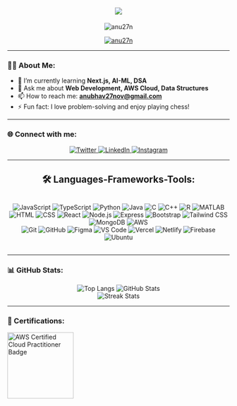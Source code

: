 <h1 align="center">
    <img src="https://readme-typing-svg.herokuapp.com/?font=Righteous&size=35&center=true&vCenter=true&width=500&height=70&duration=4000&lines=Hi+There!+👋;+I'm+Anubhav+Jain!" />
</h1>

<p align="center">
  <img src="https://komarev.com/ghpvc/?username=anu27n&label=Thanks+for+visiting!&color=0e75b6&style=flat" alt="anu27n" />
</p>

<p align="center">
  <a href="https://github.com/ryo-ma/github-profile-trophy">
    <img src="https://github-profile-trophy.vercel.app/?username=anu27n&theme=onestar&no-frame=true" alt="anu27n" />
  </a>
</p>

---

### 👨‍💻 About Me:
- 🌱 I’m currently learning **Next.js, AI-ML, DSA**  
- 💬 Ask me about **Web Development, AWS Cloud, Data Structures**  
- 📫 How to reach me: **anubhav27nov@gmail.com**  
- ⚡ Fun fact: I love problem-solving and enjoy playing chess!

---

### 🌐 Connect with me:
<p align="center">
  <a href="https://twitter.com/anubhav3454535" target="_blank">
    <img src="https://img.shields.io/badge/Twitter-1DA1F2?style=for-the-badge&logo=twitter&logoColor=white" alt="Twitter" />
  </a>
  <a href="https://linkedin.com/in/anubhav-jain" target="_blank">
    <img src="https://img.shields.io/badge/LinkedIn-0077B5?style=for-the-badge&logo=linkedin&logoColor=white" alt="LinkedIn" />
  </a>
  <a href="https://instagram.com/anubhav27nov" target="_blank">
    <img src="https://img.shields.io/badge/Instagram-E4405F?style=for-the-badge&logo=instagram&logoColor=white" alt="Instagram" />
  </a>
</p>

---

<h2 align="center">🛠️ Languages-Frameworks-Tools:</h2> 
<br/>

<div align="center">

<!-- Languages -->
<img src="https://skillicons.dev/icons?i=javascript" alt="JavaScript" title="JavaScript"/>
<img src="https://skillicons.dev/icons?i=typescript" alt="TypeScript" title="TypeScript"/>
<img src="https://skillicons.dev/icons?i=python" alt="Python" title="Python"/>
<img src="https://skillicons.dev/icons?i=java" alt="Java" title="Java"/>
<img src="https://skillicons.dev/icons?i=c" alt="C" title="C"/>
<img src="https://skillicons.dev/icons?i=cpp" alt="C++" title="C++"/>
<img src="https://skillicons.dev/icons?i=r" alt="R" title="R"/>
<img src="https://skillicons.dev/icons?i=matlab" alt="MATLAB" title="MATLAB"/>
<br>

<!-- Frameworks and Tools -->
<img src="https://skillicons.dev/icons?i=html" alt="HTML" title="HTML"/>
<img src="https://skillicons.dev/icons?i=css" alt="CSS" title="CSS"/>
<img src="https://skillicons.dev/icons?i=react" alt="React" title="React"/>
<img src="https://skillicons.dev/icons?i=nodejs" alt="Node.js" title="Node.js"/>
<img src="https://skillicons.dev/icons?i=express" alt="Express" title="Express"/>
<img src="https://skillicons.dev/icons?i=bootstrap" alt="Bootstrap" title="Bootstrap"/>
<img src="https://skillicons.dev/icons?i=tailwind" alt="Tailwind CSS" title="Tailwind CSS"/>
<img src="https://skillicons.dev/icons?i=mongodb" alt="MongoDB" title="MongoDB"/>
<img src="https://skillicons.dev/icons?i=aws" alt="AWS" title="AWS"/>
<br>

<!-- Other Tools -->
<img src="https://skillicons.dev/icons?i=git" alt="Git" title="Git"/>
<img src="https://skillicons.dev/icons?i=github" alt="GitHub" title="GitHub"/>
<img src="https://skillicons.dev/icons?i=figma" alt="Figma" title="Figma"/>
<img src="https://skillicons.dev/icons?i=vscode" alt="VS Code" title="VS Code"/>
<img src="https://skillicons.dev/icons?i=vercel" alt="Vercel" title="Vercel"/>
<img src="https://skillicons.dev/icons?i=netlify" alt="Netlify" title="Netlify"/>
<img src="https://skillicons.dev/icons?i=firebase" alt="Firebase" title="Firebase"/>
<img src="https://skillicons.dev/icons?i=ubuntu" alt="Ubuntu" title="Ubuntu"/>

</div>

<br/>

---

### 📊 GitHub Stats:
<div align="center">
  <img src="https://github-readme-stats.vercel.app/api/top-langs?username=anu27n&show_icons=true&locale=en&layout=compact&theme=chartreuse-dark" alt="Top Langs" />
  <img src="https://github-readme-stats.vercel.app/api?username=anu27n&show_icons=true&locale=en&theme=chartreuse-dark" alt="GitHub Stats" />
</div>

<div align="center">
  <img src="https://github-readme-streak-stats.herokuapp.com/?user=anu27n&theme=chartreuse-dark" alt="Streak Stats" />
</div>

---

### 📜 Certifications:
<p align="left">
  <a href="https://www.credly.com/badges/9135cb7e-8c7c-4a8b-9b74-884427843044/public_url">
    <img src="https://cdn-ckjba.nitrocdn.com/XvHIXtRQMUYzLjoXbfBpiwAcydcSSOVj/assets/images/optimized/rev-81f45bc/www.ciat.edu/wp-content/uploads/2020/12/AWS-Certified_Cloud-Practitioner_512x512.bc006f14f986fa4f3ca238b0b62be458ce1fb5ce.png" width="150px" alt="AWS Certified Cloud Practitioner Badge">
  </a>
</p>



